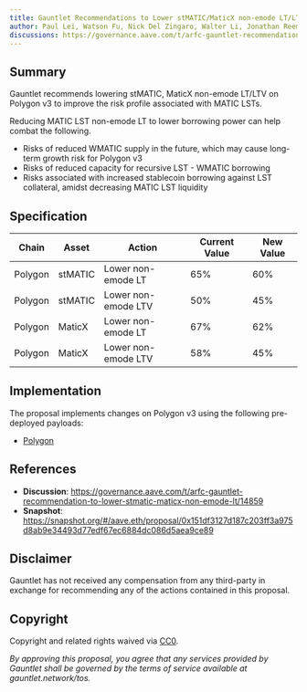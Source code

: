 ```yaml
---
title: Gauntlet Recommendations to Lower stMATIC/MaticX non-emode LT/LTV on Polygon v3
author: Paul Lei, Watson Fu, Nick Del Zingaro, Walter Li, Jonathan Reem, Nick Cannon, Sarah Chen, Dana Tung
discussions: https://governance.aave.com/t/arfc-gauntlet-recommendation-to-lower-stmatic-maticx-non-emode-lt/14859
---
```


## Summary

Gauntlet recommends lowering stMATIC, MaticX non-emode LT/LTV on Polygon v3 to improve the risk profile associated with MATIC LSTs.

Reducing MATIC LST non-emode LT to lower borrowing power can help combat the following.

- Risks of reduced WMATIC supply in the future, which may cause long-term growth risk for Polygon v3
- Risks of reduced capacity for recursive LST - WMATIC borrowing
- Risks associated with increased stablecoin borrowing against LST collateral, amidst decreasing MATIC LST liquidity

## Specification

| Chain   | Asset   | Action              | Current Value | New Value |
| ------- | ------- | ------------------- | ------------- | --------- |
| Polygon | stMATIC | Lower non-emode LT  | 65%           | 60%       |
| Polygon | stMATIC | Lower non-emode LTV | 50%           | 45%       |
| Polygon | MaticX  | Lower non-emode LT  | 67%           | 62%       |
| Polygon | MaticX  | Lower non-emode LTV | 58%           | 45%       |

## Implementation

The proposal implements changes on Polygon v3 using the following pre-deployed payloads:

- [Polygon](https://github.com/bgd-labs/aave-proposals/blob/main/src/AaveV3Update_20231002matic/AaveV3Polygon_20231002matic.sol)

## References

- **Discussion**: https://governance.aave.com/t/arfc-gauntlet-recommendation-to-lower-stmatic-maticx-non-emode-lt/14859
- **Snapshot**: https://snapshot.org/#/aave.eth/proposal/0x151df3127d187c203ff3a975d8ab9e34493d77edf67ec6884dc086d5aea9ce89

## Disclaimer

Gauntlet has not received any compensation from any third-party in exchange for recommending any of the actions contained in this proposal.

## Copyright

Copyright and related rights waived via [CC0](https://creativecommons.org/publicdomain/zero/1.0/).

_By approving this proposal, you agree that any services provided by Gauntlet shall be governed by the terms of service available at gauntlet.network/tos._
